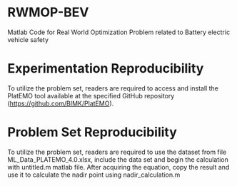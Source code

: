 # RWMOP-BEV
Matlab Code for Real World Optimization Problem related to Battery electric vehicle safety

# Experimentation Reproducibility
To utilize the problem set, readers are required to access and install the PlatEMO tool available at the specified GitHub repository (https://github.com/BIMK/PlatEMO). 

# Problem Set Reproducibility
To utilize the problem set, readers are required to use the dataset from file ML_Data_PLATEMO_4.0.xlsx, include the data set and begin the calculation with untitled.m matlab file. After acquiring the equation, copy the result and use it to calculate the nadir point using nadir_calculation.m
